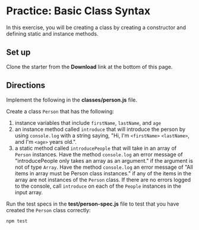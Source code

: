 # Practice: Basic Class Syntax

In this exercise, you will be creating a class by creating a constructor and
defining static and instance methods.

## Set up

Clone the starter from the **Download** link at the bottom of this page.

## Directions

Implement the following in the __classes/person.js__ file.

Create a class `Person` that has the following:

1. instance variables that include `firstName`, `lastName`, and `age`
2. an instance method called `introduce` that will introduce the person by using
   `console.log` with a string saying, "Hi, I'm `<firstName>` `<lastName>`, and
   I'm `<age>` years old.".
3. a static method called `introducePeople` that will take in an array of
   `Person` instances. Have the method `console.log` an error message of 
   "introducePeople only takes an array as an argument." if the argument is not
   of type `Array`. Have the method `console.log` an error message of
   "All items in array must be Person class instances." if any of the items in
   the array are not instances of the `Person` class. If there are no errors
   logged to the console, call `introduce` on each of the `People` instances in
   the input array.

Run the test specs in the __test/person-spec.js__ file to test that you
have created the `Person` class correctly:

```shell
npm test
```